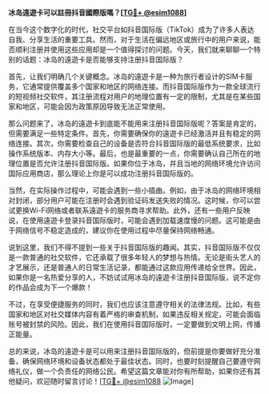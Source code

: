 **冰岛遠遊卡可以註冊抖音國際版嗎？[[TG💪+ @esim1088](https://t.me/s/esim1088)]**

在当今这个数字化的时代，社交平台如抖音国际版（TikTok）成为了许多人表达自我、分享生活的重要工具。然而，对于生活在偏远地区或旅行中的用户来说，能否顺利注册并使用这些应用却是一个值得探讨的问题。今天，我们就来聊聊一个特别的话题：冰岛的遠遊卡是否能够支持注册抖音国际版？

首先，让我们明确几个关键概念。冰岛的遠遊卡是一种为旅行者设计的SIM卡服务，它通常提供覆盖多个国家和地区的网络连接。而抖音国际版作为一款全球流行的短视频社交软件，其注册流程对用户的地理位置有一定的限制，尤其是在某些国家和地区，可能会因为政策原因导致无法正常使用。

那么问题来了，冰岛的遠遊卡到底能不能用来注册抖音国际版呢？答案是肯定的，但需要满足一些特定条件。首先，你需要确保你的遠遊卡已经激活并且有稳定的网络连接。其次，你需要检查自己的设备是否符合抖音国际版的最低系统要求，比如操作系统版本、内存大小等。最后，也是最重要的一点，你需要确认自己所在的地理位置是否允许注册抖音国际版。如果你位于冰岛，并且当地的网络环境允许访问国际应用商店，那么理论上你是可以成功注册抖音国际版的。

当然，在实际操作过程中，可能会遇到一些小插曲。例如，由于冰岛的网络环境相对封闭，部分用户可能在注册时会遇到验证码发送失败的情况。这时候，你可以尝试更换Wi-Fi网络或者联系遠遊卡的服务商寻求帮助。此外，还有一些用户反映说，在使用遠遊卡登录抖音国际版时，可能会遇到加载速度慢的问题。这可能是由于网络信号不稳定造成的，建议你在使用过程中尽量保持网络畅通。

说到这里，我们不得不提到一些关于抖音国际版的趣闻。其实，抖音国际版不仅仅是一款普通的社交软件，它还承载了很多年轻人的梦想与热情。无论是街头艺人的才艺展示，还是普通人的日常生活记录，都能通过这款应用传递给全世界。因此，如果你是一名热爱分享的人，不妨试试用冰岛的遠遊卡注册抖音国际版，说不定你的作品会成为下一个爆款！

不过，在享受便捷服务的同时，我们也应该注意遵守相关的法律法规。比如，有些国家和地区对社交媒体内容有着严格的审查机制，如果违反相关规定，可能会面临账号被封禁的风险。因此，我们在使用抖音国际版时，一定要做到文明上网，传播正能量。

总的来说，冰岛的遠遊卡是可以用来注册抖音国际版的，但前提是你要做好充分准备，确保网络环境和设备状态都处于最佳状态。同时，也要时刻提醒自己要遵守网络礼仪，做一个负责任的网络公民。希望这篇文章能对你有所帮助，如果你还有其他疑问，欢迎随时留言讨论！[[TG💪+ @esim1088](https://t.me/s/esim1088) ![Image](https://i.postimg.cc/4NQfJmqS/Snipaste-2025-05-13-00-14-12.png)]